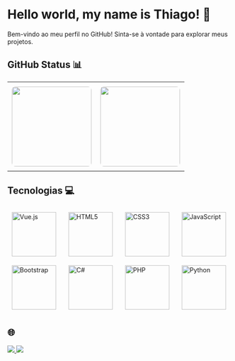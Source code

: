 # Hello world, my name is Thiago! 👋
Bem-vindo ao meu perfil no GitHub! Sinta-se à vontade para explorar meus projetos.
## GitHub Status 📊

<table>
  <tr>
    <td style="padding: 10px;">
      <img height="180em" src="https://github-readme-stats.vercel.app/api?username=thiago0-08&show_icons=true&theme=tokyonight&include_all_commits=true&count_private=true&cache_seconds=1800" style="border-radius: 8px;"/>
    </td>
    <td style="padding: 10px;">
      <img height="180em" src="https://github-readme-stats.vercel.app/api/top-langs/?username=thiago0-08&layout=compact&langs_count=6&theme=tokyonight&cache_seconds=1800" style="border-radius: 8px;"/>
    </td>
  </tr>
</table>

## Tecnologias 💻

<div style="display: flex; justify-content: space-between; align-items: center; flex-wrap: wrap;">
    <img src="https://img.icons8.com/color/48/000000/vue-js.png" width="100" alt="Vue.js" style="margin: 10px;">
    <img src="https://img.icons8.com/color/48/000000/html-5.png" width="100" alt="HTML5" style="margin: 10px;">
    <img src="https://img.icons8.com/color/48/000000/css3.png" width="100" alt="CSS3" style="margin: 10px;">
    <img src="https://img.icons8.com/color/48/000000/javascript.png" width="100" alt="JavaScript" style="margin: 10px;">
    <img src="https://img.icons8.com/color/48/000000/bootstrap.png" width="100" alt="Bootstrap" style="margin: 10px;">
    <img src="https://img.icons8.com/color/48/000000/c-sharp-logo-2.png" width="100" alt="C#" style="margin: 10px;">
    <img src="https://img.icons8.com/color/48/000000/php.png" width="100" alt="PHP" style="margin: 10px;">
    <img src="https://img.icons8.com/color/48/000000/python.png" width="100" alt="Python" style="margin: 10px;">
</div>

## 🌐

<a href="https://www.instagram.com/thiagoxp_1" target="_blank">
  <img src="https://img.shields.io/badge/-Instagram-%23E4405F?style=for-the-badge&logo=instagram&logoColor=white" target="_blank">
</a>
<a href="https://www.linkedin.com/in/thiago-silverio-pereira-262a0b214/" target="_blank">
  <img src="https://img.shields.io/badge/-LinkedIn-%230077B5?style=for-the-badge&logo=linkedin&logoColor=white" target="_blank">
</a>

